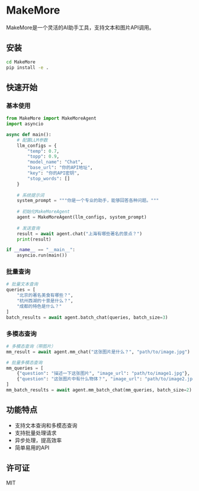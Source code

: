 # MakeMore

MakeMore是一个灵活的AI助手工具，支持文本和图片API调用。

## 安装


```bash
cd MakeMore
pip install -e .
```

## 快速开始

### 基本使用

```python
from MakeMore import MakeMoreAgent
import asyncio

async def main():
    # 配置LLM参数
    llm_configs = {
        "temp": 0.7,
        "topp": 0.9,
        "model_name": "Chat",
        "base_url": "你的API地址",
        "key": "你的API密钥",
        "stop_words": []
    }
    
    # 系统提示词
    system_prompt = """你是一个专业的助手，能够回答各种问题。"""
    
    # 初始化MakeMoreAgent
    agent = MakeMoreAgent(llm_configs, system_prompt)
    
    # 发送查询
    result = await agent.chat("上海有哪些著名的景点？")
    print(result)

if __name__ == "__main__":
    asyncio.run(main())
```

### 批量查询

```python
# 批量文本查询
queries = [
    "北京的著名美食有哪些？",
    "杭州西湖的十景是什么？",
    "成都的特色是什么？"
]
batch_results = await agent.batch_chat(queries, batch_size=3)
```

### 多模态查询

```python
# 多模态查询（带图片）
mm_result = await agent.mm_chat("这张图片是什么？", "path/to/image.jpg")

# 批量多模态查询
mm_queries = [
    {"question": "描述一下这张图片", "image_url": "path/to/image1.jpg"},
    {"question": "这张图片中有什么物体？", "image_url": "path/to/image2.jpg"}
]
mm_batch_results = await agent.mm_batch_chat(mm_queries, batch_size=2)
```

## 功能特点

- 支持文本查询和多模态查询
- 支持批量处理请求
- 异步处理，提高效率
- 简单易用的API

## 许可证

MIT 
